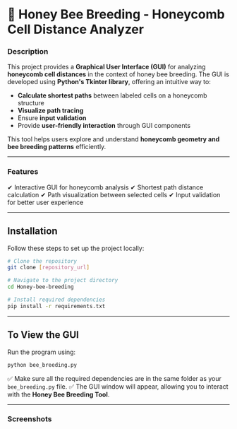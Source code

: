 # 🐝 Honey Bee Breeding - Honeycomb Cell Distance Analyzer

### **Description**

This project provides a **Graphical User Interface (GUI)** for analyzing **honeycomb cell distances** in the context of honey bee breeding.
The GUI is developed using **Python's Tkinter library**, offering an intuitive way to:

* **Calculate shortest paths** between labeled cells on a honeycomb structure
* **Visualize path tracing**
* Ensure **input validation**
* Provide **user-friendly interaction** through GUI components

This tool helps users explore and understand **honeycomb geometry and bee breeding patterns** efficiently.

---

### **Features**

✔ Interactive GUI for honeycomb analysis
✔ Shortest path distance calculation
✔ Path visualization between selected cells
✔ Input validation for better user experience

---

## **Installation**

Follow these steps to set up the project locally:

```bash
# Clone the repository
git clone [repository_url]

# Navigate to the project directory
cd Honey-bee-breeding

# Install required dependencies
pip install -r requirements.txt
```

---

## **To View the GUI**

Run the program using:

```bash
python bee_breeding.py
```

✅ Make sure all the required dependencies are in the same folder as your `bee_breeding.py` file.
✅ The GUI window will appear, allowing you to interact with the **Honey Bee Breeding Tool**.


---

### **Screenshots**




